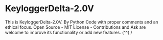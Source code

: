 # KeyloggerDelta-2.0V
This is KeyloggerDelta-2.0V. By Python Code with proper comments and an ethical focus. Open Source - MIT License - Contributions and Ask are welcome to improve its functionality or add new features. (^^) / 
